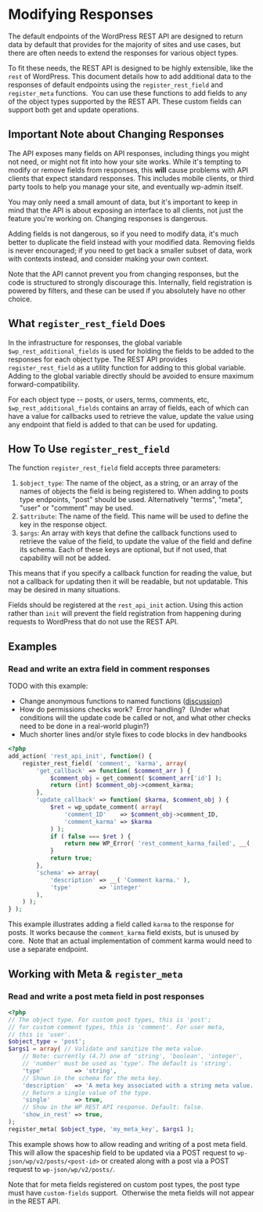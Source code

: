 # Modifying Responses

The default endpoints of the WordPress REST API are designed to return data by default that provides for the majority of sites and use cases, but there are often needs to extend the responses for various object types.

To fit these needs, the REST API is designed to be highly extensible, like the `rest` of WordPress. This document details how to add additional data to the responses of default endpoints using the `register_rest_field` and `register_meta` functions.  You can use these functions to add fields to any of the object types supported by the REST API. These custom fields can support both get and update operations.


<h2 id="important-note-about-changing-responses">Important Note about Changing Responses</h2>

The API exposes many fields on API responses, including things you might not need, or might not fit into how your site works. While it's tempting to modify or remove fields from responses, this **will** cause problems with API clients that expect standard responses. This includes mobile clients, or third party tools to help you manage your site, and eventually wp-admin itself.

You may only need a small amount of data, but it's important to keep in mind that the API is about exposing an interface to all clients, not just the feature you're working on. Changing responses is dangerous.

Adding fields is not dangerous, so if you need to modify data, it's much better to duplicate the field instead with your modified data. Removing fields is never encouraged; if you need to get back a smaller subset of data, work with contexts instead, and consider making your own context.

Note that the API cannot prevent you from changing responses, but the code is structured to strongly discourage this. Internally, field registration is powered by filters, and these can be used if you absolutely have no other choice.


<h2 id="what-register_rest_field-does">What <code>register_rest_field</code> Does</h2>

In the infrastructure for responses, the global variable `$wp_rest_additional_fields` is used for holding the fields to be added to the responses for each object type. The REST API provides `register_rest_field` as a utility function for adding to this global variable. Adding to the global variable directly should be avoided to ensure maximum forward-compatibility.

For each object type -- posts, or users, terms, comments, etc, `$wp_rest_additional_fields` contains an array of fields, each of which can have a value for callbacks used to retrieve the value, update the value using any endpoint that field is added to that can be used for updating.


<h2 id="how-to-use-register_rest_field">How To Use <code>register_rest_field</code></h2>

The function `register_rest_field` field accepts three parameters:

1. `$object_type`: The name of the object, as a string, or an array of the names of objects the field is being registered to. When adding to posts type endpoints, "post" should be used. Alternatively "terms", "meta", "user" or "comment" may be used.
2. `$attribute`: The name of the field. This name will be used to define the key in the response object.
3. `$args`: An array with keys that define the callback functions used to retrieve the value of the field, to update the value of the field and define its schema. Each of these keys are optional, but if not used, that capability will not be added.

This means that if you specify a callback function for reading the value, but not a callback for updating then it will be readable, but not updatable. This may be desired in many situations.

Fields should be registered at the `rest_api_init` action. Using this action rather than `init` will prevent the field registration from happening during requests to WordPress that do not use the REST API.


<h2 id="examples">Examples</h2>

<h3 id="show-a-post-meta-field-in-post-responses">Read and write an extra field in comment responses</h3>

TODO with this example:

* Change anonymous functions to named functions ([discussion](https://wordpress.slack.com/archives/core-restapi/p1484585662002662))
* How do permissions checks work?  Error handling?  (Under what conditions will the update code be called or not, and what other checks need to be done in a real-world plugin?)
* Much shorter lines and/or style fixes to code blocks in dev handbooks

```php
<?php
add_action( 'rest_api_init', function() {
    register_rest_field( 'comment', 'karma', array(
        'get_callback' => function( $comment_arr ) {
            $comment_obj = get_comment( $comment_arr['id'] );
            return (int) $comment_obj->comment_karma;
        },
        'update_callback' => function( $karma, $comment_obj ) {
            $ret = wp_update_comment( array(
                'comment_ID'    => $comment_obj->comment_ID,
                'comment_karma' => $karma
            ) );
            if ( false === $ret ) {
                return new WP_Error( 'rest_comment_karma_failed', __( 'Failed to update comment karma.' ), array( 'status' => 500 ) );
            }
            return true;
        },
        'schema' => array(
            'description' => __( 'Comment karma.' ),
            'type'        => 'integer'
        ),
    ) );
} );
```

This example illustrates adding a field called `karma` to the response for posts. It works because the `comment_karma` field exists, but is unused by core.  Note that an actual implementation of comment karma would need to use a separate endpoint.


<h2 id="working-with-meta-and-register_meta">Working with Meta &amp; <code>register_meta</code></h2>

<h3 id="read-and-write-a-post-meta-field-in-post-responses">Read and write a post meta field in post responses</h3>

```php
<?php
// The object type. For custom post types, this is 'post';
// for custom comment types, this is 'comment'. For user meta,
// this is 'user'.
$object_type = 'post';
$args1 = array( // Validate and sanitize the meta value.
    // Note: currently (4.7) one of 'string', 'boolean', 'integer',
    // 'number' must be used as 'type'. The default is 'string'.
    'type'         => 'string',
    // Shown in the schema for the meta key.
    'description'  => 'A meta key associated with a string meta value.',
    // Return a single value of the type.
    'single'       => true,
    // Show in the WP REST API response. Default: false.
    'show_in_rest' => true,
);
register_meta( $object_type, 'my_meta_key', $args1 );
```

This example shows how to allow reading and writing of a post meta field. This will allow the spaceship field to be updated via a POST request to `wp-json/wp/v2/posts/<post-id>` or created along with a post via a POST request to `wp-json/wp/v2/posts/`.

Note that for meta fields registered on custom post types, the post type must have `custom-fields` support.  Otherwise the meta fields will not appear in the REST API.
